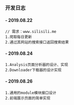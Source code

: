 ### 开发日志

#### - 2019.08.22
```
// 需求：www.silisili.me 
1.爬取每日更新
2.通过其网站的搜索接口返回搜索结果
```

#### - 2019.08.24
```
1.Analysis页面分析器的设计、实现
2.Downloader下载器的设计实现
```

#### - 2019.08.26
```
1.通用的module模块接口设计
2.前端展示页面的简单实现
```